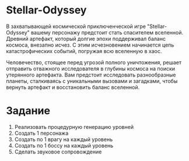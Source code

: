 # Stellar-Odyssey
В захватывающей космической приключенческой игре "Stellar-Odyssey" вашему персонажу предстоит стать спасителем вселенной. Древний артефакт, который долгие эпохи поддерживал баланс космоса, внезапно исчез. С этим исчезновением начинается цепь катастрофических событий, погружая всю вселенную в хаос.

Человечество, стоящее перед угрозой полного уничтожения, решает отправить отважного исследователя в глубины космоса на поиски утерянного артефакта. Вам предстоит исследовать разнообразные планеты, сталкиваясь с уникальными вызовами и загадками, чтобы вернуть артефакт и восстановить баланс вселенной.

# Задание
1) Реализовать процедурную генерацию уровней
2) Создать 1 персонажа
3) Создать по 1 врагу на каждый уровень
4) Создать по 1 боссу на каждый уровень
5) Сделать звуковое сопровождение
